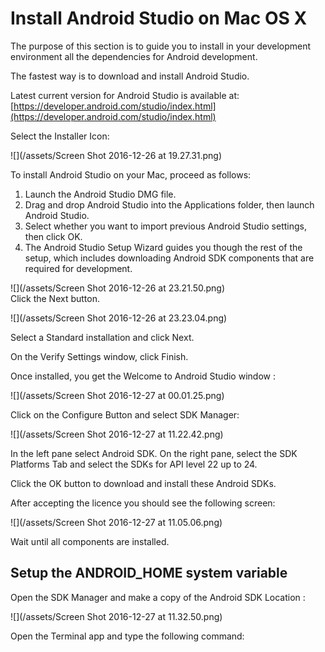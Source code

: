 # Install Android Studio on Mac OS X

The purpose of this section is to guide you to install in your development environment all the dependencies for Android development.

The fastest way is to download and install Android Studio.

Latest current version for Android Studio is available at: [https://developer.android.com/studio/index.html](https://developer.android.com/studio/index.html)

Select the Installer Icon:

![](/assets/Screen Shot 2016-12-26 at 19.27.31.png)

To install Android Studio on your Mac, proceed as follows:

1. Launch the Android Studio DMG file.
2. Drag and drop Android Studio into the Applications folder, then launch Android Studio.
3. Select whether you want to import previous Android Studio settings, then click OK.
4. The Android Studio Setup Wizard guides you though the rest of the setup, which includes downloading Android SDK components that are required for development.

![](/assets/Screen Shot 2016-12-26 at 23.21.50.png)  
Click the Next button.

![](/assets/Screen Shot 2016-12-26 at 23.23.04.png)

Select a Standard installation and click Next.

On the Verify Settings window, click Finish.

Once installed, you get the Welcome to Android Studio window :

![](/assets/Screen Shot 2016-12-27 at 00.01.25.png)

Click on the Configure Button and select SDK Manager:

![](/assets/Screen Shot 2016-12-27 at 11.22.42.png)

In the left pane select Android SDK. On the right pane, select the SDK Platforms Tab and select the SDKs for API level 22 up to 24.

Click the OK button to download and install these Android SDKs.

After accepting the licence you should see the following screen:

![](/assets/Screen Shot 2016-12-27 at 11.05.06.png)

Wait until all components are installed.

## Setup the ANDROID\_HOME system variable

Open the SDK Manager and make a copy of the Android SDK Location :

![](/assets/Screen Shot 2016-12-27 at 11.32.50.png)

Open the Terminal app and type the following command:





